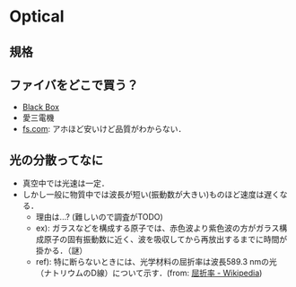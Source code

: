 # Optical
## 規格

## ファイバをどこで買う？
  - [Black Box](https://www.blackbox.co.jp/ja-jp/fi/1261/12164/PVC-625-m/)
  - 愛三電機
  - [fs.com](https://fs.com): アホほど安いけど品質がわからない．

## 光の分散ってなに
  - 真空中では光速は一定．
  - しかし一般に物質中では波長が短い(振動数が大きい)ものほど速度は遅くなる．
    - 理由は...? (難しいので調査がTODO)
    - ex): ガラスなどを構成する原子では、赤色波より紫色波の方がガラス構成原子の固有振動数に近く、波を吸収してから再放出するまでに時間が掛かる．（謎）
    - ref): 特に断らないときには、光学材料の屈折率は波長589.3 nmの光（ナトリウムのD線）について示す．(from: [屈折率 - Wikipedia](https://ja.wikipedia.org/wiki/%E5%B1%88%E6%8A%98%E7%8E%87))